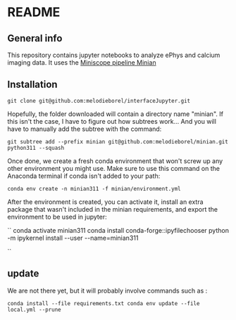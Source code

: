 
# README

## General info
This repository contains jupyter notebooks to analyze ePhys and calcium imaging data. It uses the [Miniscope pipeline Minian](https://github.com/melodieborel/minian)


## Installation

``
git clone git@github.com:melodieborel/interfaceJupyter.git
``


Hopefully, the folder downloaded will contain a directory name "minian". If this isn't the case, I have to figure out how subtrees work...
And you will have to manually add the subtree with the command:

``
git subtree add --prefix minian git@github.com:melodieborel/minian.git python311 --squash
``


Once done, we create a fresh conda environment that won't screw up any other environment you might use. Make sure to use this command on the Anaconda terminal if conda isn't added to your path:

``
conda env create -n minian311 -f minian/environment.yml
``


After the environment is created, you can activate it, install an extra package that wasn't included in the minian requirements, and export the environment to be used in jupyter:

``
conda activate minian311
conda install conda-forge::ipyfilechooser
python -m ipykernel install --user --name=minian311

``



## update

We are not there yet, but it will probably involve commands such as :

``
conda install --file requirements.txt
conda env update --file local.yml --prune
``
